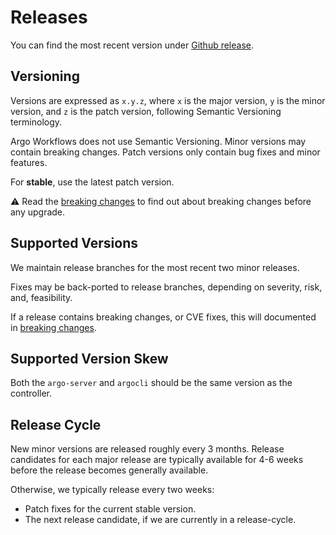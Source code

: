 # Releases

You can find the most recent version under [Github release](https://github.com/argoproj/argo-workflows/releases).

## Versioning

Versions are expressed as `x.y.z`, where `x` is the major version, `y` is the minor version, and `z` is the patch version,
following Semantic Versioning terminology.

Argo Workflows does not use Semantic Versioning. Minor versions may contain breaking changes. Patch versions only
contain bug fixes and minor features.

For **stable**, use the latest patch version.

⚠️ Read the [breaking changes](breaking-changes.md) to find out about breaking changes before any upgrade.

## Supported Versions

We maintain release branches for the most recent two minor releases.

Fixes may be back-ported to release branches, depending on severity, risk, and, feasibility.

If a release contains breaking changes, or CVE fixes, this will documented in [breaking changes](breaking-changes.md).

## Supported Version Skew

Both the `argo-server` and `argocli` should be the same version as the controller.

## Release Cycle

New minor versions are released roughly every 3 months. Release candidates for each major release are typically available
for 4-6 weeks before the release becomes generally available.

Otherwise, we typically release every two weeks:

* Patch fixes for the current stable version. 
* The next release candidate, if we are currently in a release-cycle.
